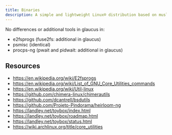 ```yaml
---
title: Binaries
description: A simple and lightweight Linux® distribution based on musl libc and toybox
---
```


No differences or additional tools in glaucus in:
- e2fsprogs (fuse2fs: additional in glaucus)
- psmisc (identical)
- procps-ng (pwait and pidwait: additional in glaucus)

## Resources
- https://en.wikipedia.org/wiki/E2fsprogs
- https://en.wikipedia.org/wiki/List_of_GNU_Core_Utilities_commands
- https://en.wikipedia.org/wiki/Util-linux
- https://github.com/chimera-linux/chimerautils
- https://github.com/dcantrell/bsdutils
- https://github.com/Projeto-Pindorama/heirloom-ng
- https://landley.net/toybox/index.html
- https://landley.net/toybox/roadmap.html
- https://landley.net/toybox/status.html
- https://wiki.archlinux.org/title/core_utilities
